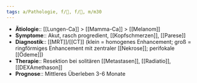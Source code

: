 ```yaml
---
tags: a/Pathologie, f/🧠, f/🦀, m/m30
---
```

- **Ätiologie**:: [[Lungen-Ca]] > [[Mamma-Ca]] > [[Melanom]]
- **Symptome**:: Akut, rasch progredient, [[Kopfschmerzen]], [[Parese]]
- **Diagnostik**:: [[MRT]]/[[CT]] (klein = homogenes Enhancement; groß = ringförmiges Enhancement mit zentraler [[Nekrose]]; perifokale [[Ödeme]])
- **Therapie**:: Resektion bei solitären [[Metastasen]], [[Radiatio]], [[DEXAmethason]]
- **Prognose**:: Mittleres Überleben 3-6 Monate